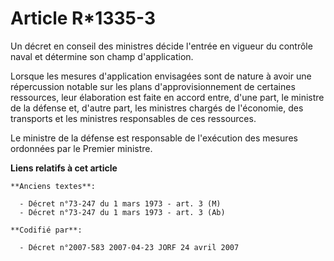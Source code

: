 # Article R*1335-3

Un décret en conseil des ministres décide l'entrée en vigueur du contrôle naval et détermine son champ d'application.

Lorsque les mesures d'application envisagées sont de nature à avoir une répercussion notable sur les plans
d'approvisionnement de certaines ressources, leur élaboration est faite en accord entre, d'une part, le ministre de la
défense et, d'autre part, les ministres chargés de l'économie, des transports et les ministres responsables de ces
ressources.

Le ministre de la défense est responsable de l'exécution des mesures ordonnées par le Premier ministre.

**Liens relatifs à cet article**

	**Anciens textes**:

	  - Décret n°73-247 du 1 mars 1973 - art. 3 (M)
	  - Décret n°73-247 du 1 mars 1973 - art. 3 (Ab)

	**Codifié par**:

	  - Décret n°2007-583 2007-04-23 JORF 24 avril 2007
